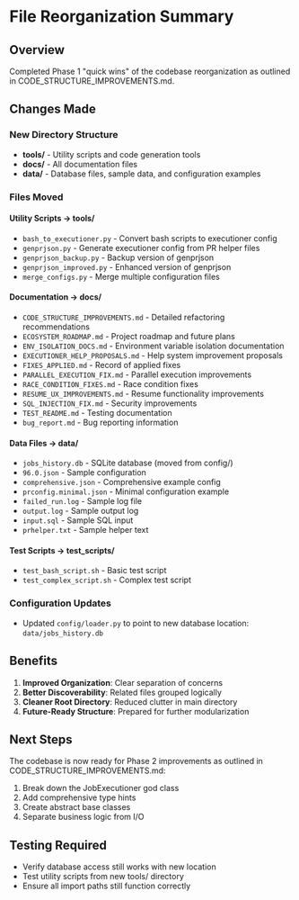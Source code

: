 # File Reorganization Summary

## Overview
Completed Phase 1 "quick wins" of the codebase reorganization as outlined in CODE_STRUCTURE_IMPROVEMENTS.md.

## Changes Made

### New Directory Structure
- **tools/** - Utility scripts and code generation tools
- **docs/** - All documentation files  
- **data/** - Database files, sample data, and configuration examples

### Files Moved

#### Utility Scripts → tools/
- `bash_to_executioner.py` - Convert bash scripts to executioner config
- `genprjson.py` - Generate executioner config from PR helper files
- `genprjson_backup.py` - Backup version of genprjson
- `genprjson_improved.py` - Enhanced version of genprjson
- `merge_configs.py` - Merge multiple configuration files

#### Documentation → docs/
- `CODE_STRUCTURE_IMPROVEMENTS.md` - Detailed refactoring recommendations
- `ECOSYSTEM_ROADMAP.md` - Project roadmap and future plans
- `ENV_ISOLATION_DOCS.md` - Environment variable isolation documentation
- `EXECUTIONER_HELP_PROPOSALS.md` - Help system improvement proposals
- `FIXES_APPLIED.md` - Record of applied fixes
- `PARALLEL_EXECUTION_FIX.md` - Parallel execution improvements
- `RACE_CONDITION_FIXES.md` - Race condition fixes
- `RESUME_UX_IMPROVEMENTS.md` - Resume functionality improvements
- `SQL_INJECTION_FIX.md` - Security improvements
- `TEST_README.md` - Testing documentation
- `bug_report.md` - Bug reporting information

#### Data Files → data/
- `jobs_history.db` - SQLite database (moved from config/)
- `96.0.json` - Sample configuration
- `comprehensive.json` - Comprehensive example config
- `prconfig.minimal.json` - Minimal configuration example
- `failed_run.log` - Sample log file
- `output.log` - Sample output log
- `input.sql` - Sample SQL input
- `prhelper.txt` - Sample helper text

#### Test Scripts → test_scripts/
- `test_bash_script.sh` - Basic test script
- `test_complex_script.sh` - Complex test script

### Configuration Updates
- Updated `config/loader.py` to point to new database location: `data/jobs_history.db`

## Benefits
1. **Improved Organization**: Clear separation of concerns
2. **Better Discoverability**: Related files grouped logically
3. **Cleaner Root Directory**: Reduced clutter in main directory
4. **Future-Ready Structure**: Prepared for further modularization

## Next Steps
The codebase is now ready for Phase 2 improvements as outlined in CODE_STRUCTURE_IMPROVEMENTS.md:
1. Break down the JobExecutioner god class
2. Add comprehensive type hints
3. Create abstract base classes
4. Separate business logic from I/O

## Testing Required
- Verify database access still works with new location
- Test utility scripts from new tools/ directory
- Ensure all import paths still function correctly